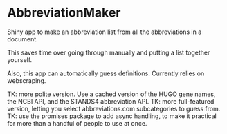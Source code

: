 # AbbreviationMaker
Shiny app to make an abbreviation list from all the abbreviations in a document.

This saves time over going through manually and putting a list together yourself.

Also, this app can automatically guess definitions. Currently relies on webscraping.

TK: more polite version. Use a cached version of the HUGO gene names, the NCBI API, and the STANDS4 abbreviation API.
TK: more full-featured version, letting you select abbreviations.com subcategories to guess from.
TK: use the promises package to add async handling, to make it practical for more than a handful of people to use at once.

